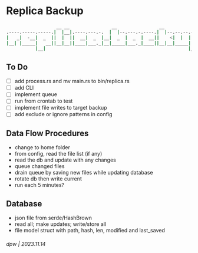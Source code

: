# Replica Backup

```bash
                   __ __                __                __                
.----.-----.-----.|  |__|.----.---.-.  |  |--.---.-.----.|  |--.--.--.-----.
|   _|  -__|  _  ||  |  ||  __|  _  |__|  _  |  _  |  __||    <|  |  |  _  |
|__| |_____|   __||__|__||____|___._|__|_____|___._|____||__|__|_____|   __|
           |__|                                                      |__|   
```

## To Do

* [ ] add process.rs and mv main.rs to bin/replica.rs
* [ ] add CLI
* [ ] implement queue
* [ ] run from crontab to test
* [ ] implement file writes to target backup
* [ ] add exclude or ignore patterns in config

## Data Flow Procedures

* change to home folder
* from config, read the file list (if any)
* read the db and update with any changes
* queue changed files
* drain queue by saving new files while updating database
* rotate db then write current
* run each 5 minutes?

## Database

* json file from serde/HashBrown
* read all; make updates; write/store all
* file model struct with path, hash, len, modified and last_saved

###### dpw | 2023.11.14


